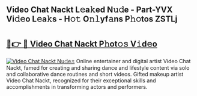 ## Video Chat Nackt L𝚎a𝚔ed N𝚞𝚍e - Part-YVX Vi𝚍𝚎o L𝚎a𝚔s - H𝚘𝚝 O𝚗𝚕yf𝚊ns P𝚑𝚘tos ZSTLj

# <h2><a href="http://kf3djq4.oniu.top/?m=Video+Chat+Nackt">🔗👉 🔴 Video Chat Nackt P𝚑ot𝚘𝚜 V𝚒d𝚎o</a></h2>

[![Video Chat Nackt Nu𝚍e𝚜](https://i.imgur.com/0qMVB7G.gif)](http://kf3djq4.oniu.top/?m=Video+Chat+Nackt)
Online entertainer and digital artist Video Chat Nackt, famed for creating and sharing dance and lifestyle content via solo and collaborative dance routines and short videos. Gifted makeup artist Video Chat Nackt, recognized for their exceptional skills and accomplishments in transforming actors and performers.  
